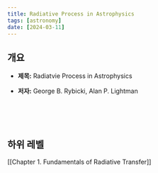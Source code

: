 ```yaml
---
title: Radiative Process in Astrophysics
tags: [astronomy]
date: [2024-03-11]
---
```

## 개요

- **제목:** Radiatvie Process in Astrophysics
+ **저자:** George B. Rybicki, Alan P.  Lightman

<br>
<br>
<br>

## 하위 레벨
[[Chapter 1. Fundamentals of Radiative Transfer]]



